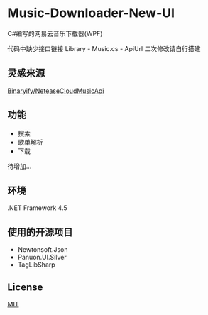 # Music-Downloader-New-UI
C#编写的网易云音乐下载器(WPF)

代码中缺少接口链接 Library - Music.cs - ApiUrl 二次修改请自行搭建

## 灵感来源
[Binaryify/NeteaseCloudMusicApi](https://github.com/Binaryify/NeteaseCloudMusicApi)

## 功能
* 搜索
* 歌单解析
* 下载

待增加...

## 环境
.NET Framework 4.5

## 使用的开源项目
* Newtonsoft.Json
* Panuon.UI.Silver
* TagLibSharp

## License
[MIT](https://github.com/NiTian1207/Music-Downloader-New-UI/blob/master/LICENSE)
